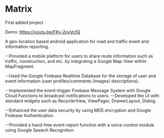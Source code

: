 # Matrix
First added project

Demo: https://youtu.be/FKy-2oyVcfQ

A geo-location based android application for road and traffic event and information reporting.

  --Provided a mobile platform for users to share route information such as traffic, construction, and etc. by integrating a Google Map View within MapFragment.
  
  --Used the Google Firebase Realtime Database for the storage of user and event information (user profiles/comments /images/ descriptions). 
  
  --Implemented the event-trigger Firebase Message System with Google Cloud Functions to broadcast notifications to users. 
  --Developed the UI with standard widgets such as RecyclerView, ViewPager, DrawerLayout, Dialog.
  
  --Enhanced the user data security by using MD5 encryption and Google Firebase Authentication.
  
  --Provided a hand-free event-report function with a voice-control module using Google Speech Recognition.


